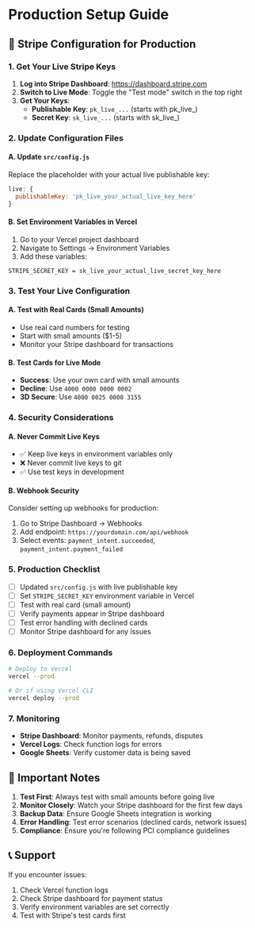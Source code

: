 # Production Setup Guide

## 🔧 Stripe Configuration for Production

### 1. Get Your Live Stripe Keys

1. **Log into Stripe Dashboard**: https://dashboard.stripe.com
2. **Switch to Live Mode**: Toggle the "Test mode" switch in the top right
3. **Get Your Keys**:
   - **Publishable Key**: `pk_live_...` (starts with pk_live_)
   - **Secret Key**: `sk_live_...` (starts with sk_live_)

### 2. Update Configuration Files

#### A. Update `src/config.js`
Replace the placeholder with your actual live publishable key:

```javascript
live: {
  publishableKey: 'pk_live_your_actual_live_key_here'
}
```

#### B. Set Environment Variables in Vercel
1. Go to your Vercel project dashboard
2. Navigate to Settings → Environment Variables
3. Add these variables:

```
STRIPE_SECRET_KEY = sk_live_your_actual_live_secret_key_here
```

### 3. Test Your Live Configuration

#### A. Test with Real Cards (Small Amounts)
- Use real card numbers for testing
- Start with small amounts ($1-5)
- Monitor your Stripe dashboard for transactions

#### B. Test Cards for Live Mode
- **Success**: Use your own card with small amounts
- **Decline**: Use `4000 0000 0000 0002`
- **3D Secure**: Use `4000 0025 0000 3155`

### 4. Security Considerations

#### A. Never Commit Live Keys
- ✅ Keep live keys in environment variables only
- ❌ Never commit live keys to git
- ✅ Use test keys in development

#### B. Webhook Security
Consider setting up webhooks for production:
1. Go to Stripe Dashboard → Webhooks
2. Add endpoint: `https://yourdomain.com/api/webhook`
3. Select events: `payment_intent.succeeded`, `payment_intent.payment_failed`

### 5. Production Checklist

- [ ] Updated `src/config.js` with live publishable key
- [ ] Set `STRIPE_SECRET_KEY` environment variable in Vercel
- [ ] Test with real card (small amount)
- [ ] Verify payments appear in Stripe dashboard
- [ ] Test error handling with declined cards
- [ ] Monitor Stripe dashboard for any issues

### 6. Deployment Commands

```bash
# Deploy to Vercel
vercel --prod

# Or if using Vercel CLI
vercel deploy --prod
```

### 7. Monitoring

- **Stripe Dashboard**: Monitor payments, refunds, disputes
- **Vercel Logs**: Check function logs for errors
- **Google Sheets**: Verify customer data is being saved

## 🚨 Important Notes

1. **Test First**: Always test with small amounts before going live
2. **Monitor Closely**: Watch your Stripe dashboard for the first few days
3. **Backup Data**: Ensure Google Sheets integration is working
4. **Error Handling**: Test error scenarios (declined cards, network issues)
5. **Compliance**: Ensure you're following PCI compliance guidelines

## 📞 Support

If you encounter issues:
1. Check Vercel function logs
2. Check Stripe dashboard for payment status
3. Verify environment variables are set correctly
4. Test with Stripe's test cards first
